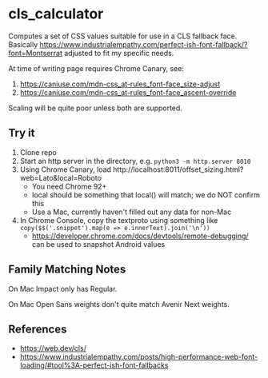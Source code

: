 # cls_calculator
Computes a set of CSS values suitable for use in a CLS fallback face. Basically https://www.industrialempathy.com/perfect-ish-font-fallback/?font=Montserrat adjusted to fit my specific needs.

At time of writing page requires Chrome Canary, see:

1. https://caniuse.com/mdn-css_at-rules_font-face_size-adjust
1. https://caniuse.com/mdn-css_at-rules_font-face_ascent-override

Scaling will be quite poor unless both are supported.

## Try it

1. Clone repo
1. Start an http server in the directory, e.g. `python3 -m http.server 8010`
1. Using Chrome Canary, load http://localhost:8011/offset_sizing.html?web=Lato&local=Roboto
    * You need Chrome 92+
    * local should be something that local() will match; we do NOT confirm this
    * Use a Mac, currently haven't filled out any data for non-Mac
1. In Chrome Console, copy the textproto using something like `copy($$('.snippet').map(e => e.innerText).join('\n'))`
    * https://developer.chrome.com/docs/devtools/remote-debugging/ can be used to snapshot Android values

## Family Matching Notes

On Mac Impact only has Regular.

On Mac Open Sans weights don't quite match Avenir Next weights.

## References

* https://web.dev/cls/
* https://www.industrialempathy.com/posts/high-performance-web-font-loading/#tool%3A-perfect-ish-font-fallbacks
